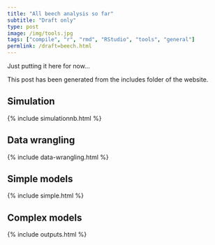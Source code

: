 ```yaml
---
title: "All beech analysis so far"
subtitle: "Draft only"
type: post
image: /img/tools.jpg
tags: ["compile", "r", "rmd", "RStudio", "tools", "general"]
permlink: /draft=beech.html
---
```


Just putting it here for now...

This post has been generated from the includes folder of the website.

## Simulation

{% include simulationnb.html %}

## Data wrangling

{% include data-wrangling.html %}

## Simple models

{% include simple.html %}

## Complex models

{% include outputs.html %}
